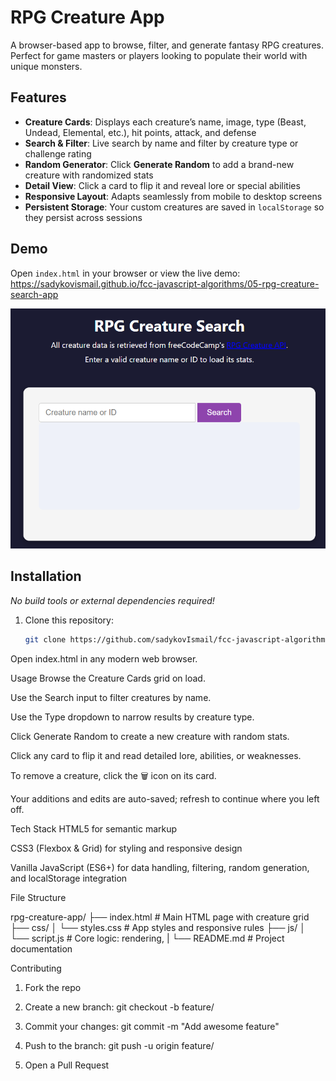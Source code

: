 # RPG Creature App

A browser-based app to browse, filter, and generate fantasy RPG creatures. Perfect for game masters or players looking to populate their world with unique monsters.

## Features

- **Creature Cards**: Displays each creature’s name, image, type (Beast, Undead, Elemental, etc.), hit points, attack, and defense  
- **Search & Filter**: Live search by name and filter by creature type or challenge rating  
- **Random Generator**: Click **Generate Random** to add a brand-new creature with randomized stats  
- **Detail View**: Click a card to flip it and reveal lore or special abilities  
- **Responsive Layout**: Adapts seamlessly from mobile to desktop screens  
- **Persistent Storage**: Your custom creatures are saved in `localStorage` so they persist across sessions  

## Demo

Open `index.html` in your browser or view the live demo:  
<https://sadykovismail.github.io/fcc-javascript-algorithms/05-rpg-creature-search-app>

![Screenshot of the RPG Creature App](./screenshot.png)

## Installation

_No build tools or external dependencies required!_

1. Clone this repository:  
   ```bash
   git clone https://github.com/sadykovIsmail/fcc-javascript-algorithms/tree/main/05-rpg-creature-search-app
Open index.html in any modern web browser.

Usage
Browse the Creature Cards grid on load.

Use the Search input to filter creatures by name.

Use the Type dropdown to narrow results by creature type.

Click Generate Random to create a new creature with random stats.

Click any card to flip it and read detailed lore, abilities, or weaknesses.

To remove a creature, click the 🗑️ icon on its card.

Your additions and edits are auto-saved; refresh to continue where you left off.

Tech Stack
HTML5 for semantic markup

CSS3 (Flexbox & Grid) for styling and responsive design

Vanilla JavaScript (ES6+) for data handling, filtering, random generation, and localStorage integration

File Structure

rpg-creature-app/
├── index.html              # Main HTML page with creature grid
├── css/
│   └── styles.css          # App styles and responsive rules
├── js/
│   └── script.js           # Core logic: rendering, 
|
└── README.md               # Project documentation

Contributing
1) Fork the repo

2) Create a new branch:
git checkout -b feature/<your-branch-name>

3) Commit your changes:
git commit -m "Add awesome feature"

4) Push to the branch:
git push -u origin feature/<your-branch-name>

5) Open a Pull Request